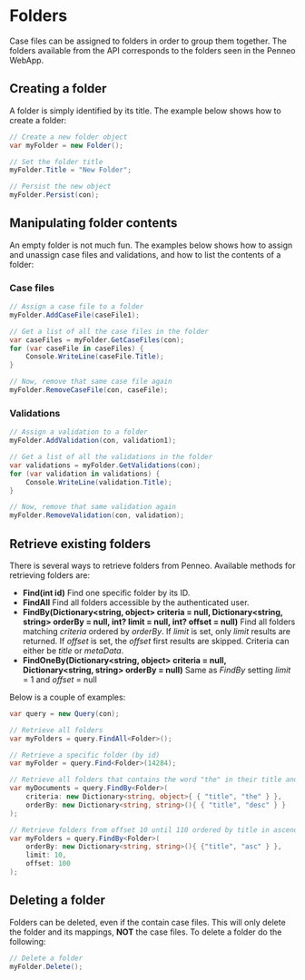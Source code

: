 # Folders
Case files can be assigned to folders in order to group them together. The folders available from the API corresponds to the folders seen in the Penneo WebApp.

## Creating a folder
A folder is simply identified by its title. The example below shows how to create a folder:

```csharp
// Create a new folder object
var myFolder = new Folder();

// Set the folder title
myFolder.Title = "New Folder";

// Persist the new object
myFolder.Persist(con);
```

## Manipulating folder contents
An empty folder is not much fun. The examples below shows how to assign and unassign case files and validations, and how to list the contents of a folder:

### Case files

```csharp
// Assign a case file to a folder
myFolder.AddCaseFile(caseFile1);

// Get a list of all the case files in the folder
var caseFiles = myFolder.GetCaseFiles(con);
for (var caseFile in caseFiles) {
	Console.WriteLine(caseFile.Title);	
}

// Now, remove that same case file again
myFolder.RemoveCaseFile(con, caseFile);

```

### Validations

```csharp
// Assign a validation to a folder
myFolder.AddValidation(con, validation1);

// Get a list of all the validations in the folder
var validations = myFolder.GetValidations(con);
for (var validation in validations) {
    Console.WriteLine(validation.Title);  
}

// Now, remove that same validation again
myFolder.RemoveValidation(con, validation);

```

## Retrieve existing folders
There is several ways to retrieve folders from Penneo. Available methods for retrieving folders are:

* __Find<Folder>(int id)__
Find one specific folder by its ID.
* __FindAll<Folder>__
Find all folders accessible by the authenticated user.
* __FindBy<Folder>(Dictionary\<string, object\> criteria = null, Dictionary\<string, string\> orderBy = null, int? limit = null, int? offset = null)__
Find all folders matching _criteria_ ordered by _orderBy_. If _limit_ is set, only _limit_ results are returned. If _offset_ is set, the _offset_ first results are skipped.
Criteria can either be _title_ or _metaData_.
* __FindOneBy<Folder>(Dictionary\<string, object\> criteria = null, Dictionary\<string, string\> orderBy = null)__
Same as _FindBy_ setting _limit_ = 1 and _offset_ = null

Below is a couple of examples:

```csharp
var query = new Query(con);

// Retrieve all folders
var myFolders = query.FindAll<Folder>();

// Retrieve a specific folder (by id)
var myFolder = query.Find<Folder>(14284);

// Retrieve all folders that contains the word "the" in their title and sort descending on folder title
var myDocuments = query.FindBy<Folder>(
	criteria: new Dictionary<string, object>{ { "title", "the" } },
	orderBy: new Dictionary<string, string>(){ { "title", "desc" } }
);

// Retrieve folders from offset 10 until 110 ordered by title in ascending order
var myFolders = query.FindBy<Folder>(	
	orderBy: new Dictionary<string, string>(){ {"title", "asc" } },
	limit: 10,
	offset: 100
);

```

## Deleting a folder
Folders can be deleted, even if the contain case files. This will only delete the folder and its mappings, __NOT__ the case files. To delete a folder do the following:

```csharp
// Delete a folder
myFolder.Delete();
```
